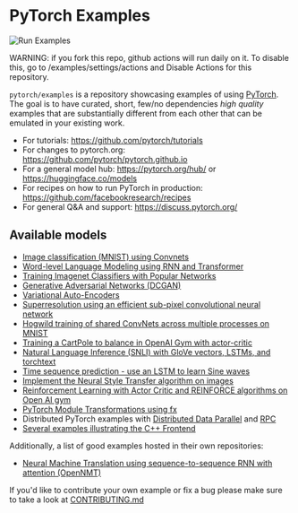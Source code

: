 # PyTorch Examples

![Run Examples](https://github.com/pytorch/examples/workflows/Run%20Examples/badge.svg)

WARNING: if you fork this repo, github actions will run daily on it. To disable this, go to <myuser>/examples/settings/actions and Disable Actions for this repository.

`pytorch/examples` is a repository showcasing examples of using [PyTorch](https://github.com/pytorch/pytorch). The goal is to have curated, short, few/no dependencies *high quality* examples that are substantially different from each other that can be emulated in your existing work.

* For tutorials: https://github.com/pytorch/tutorials
* For changes to pytorch.org: https://github.com/pytorch/pytorch.github.io
* For a general model hub: https://pytorch.org/hub/ or https://huggingface.co/models
* For recipes on how to run PyTorch in production: https://github.com/facebookresearch/recipes
* For general Q&A and support: https://discuss.pytorch.org/
## Available models
- [Image classification (MNIST) using Convnets](./mnist/README.md)
- [Word-level Language Modeling using RNN and Transformer](./word_language_model/README.md)
- [Training Imagenet Classifiers with Popular Networks](./imagenet/README.md)
- [Generative Adversarial Networks (DCGAN)](./dcgan/README.md)
- [Variational Auto-Encoders](./vae/README.md)
- [Superresolution using an efficient sub-pixel convolutional neural network](./super_resolution/README.md)
- [Hogwild training of shared ConvNets across multiple processes on MNIST](mnist_hogwild)
- [Training a CartPole to balance in OpenAI Gym with actor-critic](./reinforcement_learning/README.md)
- [Natural Language Inference (SNLI) with GloVe vectors, LSTMs, and torchtext](snli)
- [Time sequence prediction - use an LSTM to learn Sine waves](./time_sequence_prediction/README.md)
- [Implement the Neural Style Transfer algorithm on images](./fast_neural_style/README.md)
- [Reinforcement Learning with Actor Critic and REINFORCE algorithms on Open AI gym](./reinforcement_learning/README.md)
- [PyTorch Module Transformations using fx](./fx/README.md)
- Distributed PyTorch examples with [Distributed Data Parallel](./distributed/ddp/README.md) and [RPC](./distributed/rpc/README.md)
- [Several examples illustrating the C++ Frontend](cpp)


Additionally, a list of good examples hosted in their own repositories:

- [Neural Machine Translation using sequence-to-sequence RNN with attention (OpenNMT)](https://github.com/OpenNMT/OpenNMT-py)

If you'd like to contribute your own example or fix a bug please make sure to take a look at [CONTRIBUTING.md](CONTRIBUTING.md)
